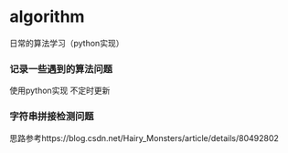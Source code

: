 # algorithm
日常的算法学习（python实现）

### 记录一些遇到的算法问题
使用python实现
不定时更新

### 字符串拼接检测问题
思路参考https://blog.csdn.net/Hairy_Monsters/article/details/80492802
